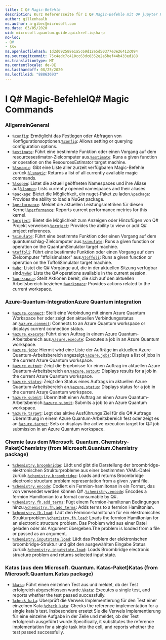 ```yaml
---
title: I Q# Magic-Befehle
description: Kurz Referenzseite für I Q# Magic-Befehle mit Q# jupyter Notebooks
author: gillenhaalb
ms.author: a-gibec@microsoft.com
ms.date: 03/05/2020
uid: microsoft.quantum.guide.quickref.iqsharp
no-loc:
- Q#
- $$v
ms.openlocfilehash: 1d2d092588e1a5c69d12e5d50377e3e26412c094
ms.sourcegitcommit: 75c4edc7c410cc63dc8352e2a5bef44b433ed188
ms.translationtype: MT
ms.contentlocale: de-DE
ms.lasthandoff: 08/25/2020
ms.locfileid: "88863693"
---
```

# <a name="ino-locq-magic-commands"></a><span data-ttu-id="be5d2-103">I Q# Magic-Befehle</span><span class="sxs-lookup"><span data-stu-id="be5d2-103">IQ# Magic Commands</span></span>

### <a name="general"></a><span data-ttu-id="be5d2-104">Allgemein</span><span class="sxs-lookup"><span data-stu-id="be5d2-104">General</span></span>

- <span data-ttu-id="be5d2-105">[`%config`](xref:microsoft.quantum.iqsharp.magic-ref.config): Ermöglicht das Festlegen oder Abfragen von Konfigurationsoptionen.</span><span class="sxs-lookup"><span data-stu-id="be5d2-105">[`%config`](xref:microsoft.quantum.iqsharp.magic-ref.config): Allows setting or querying configuration options.</span></span>
- <span data-ttu-id="be5d2-106">[`%estimate`](xref:microsoft.quantum.iqsharp.magic-ref.estimate): Führt eine bestimmte Funktion oder einen Vorgang auf dem resourcesestimator-Zielcomputer aus.</span><span class="sxs-lookup"><span data-stu-id="be5d2-106">[`%estimate`](xref:microsoft.quantum.iqsharp.magic-ref.estimate): Runs a given function or operation on the ResourcesEstimator target machine.</span></span>
- <span data-ttu-id="be5d2-107">[`%lsmagic`](xref:microsoft.quantum.iqsharp.magic-ref.lsmagic): Gibt eine Liste aller zurzeit verfügbaren Magic-Befehle zurück.</span><span class="sxs-lookup"><span data-stu-id="be5d2-107">[`%lsmagic`](xref:microsoft.quantum.iqsharp.magic-ref.lsmagic): Returns a list of all currently available magic commands.</span></span>
- <span data-ttu-id="be5d2-108">[`%lsopen`](xref:microsoft.quantum.iqsharp.magic-ref.lsopen): Listet die aktuell geöffneten Namespaces und ihre Aliase auf.</span><span class="sxs-lookup"><span data-stu-id="be5d2-108">[`%lsopen`](xref:microsoft.quantum.iqsharp.magic-ref.lsopen): Lists currently opened namespaces and their aliases.</span></span>
- <span data-ttu-id="be5d2-109">[`%package`](xref:microsoft.quantum.iqsharp.magic-ref.package): Bietet die Möglichkeit, ein nuget-Paket zu laden.</span><span class="sxs-lookup"><span data-stu-id="be5d2-109">[`%package`](xref:microsoft.quantum.iqsharp.magic-ref.package): Provides the ability to load a NuGet package.</span></span>
- <span data-ttu-id="be5d2-110">[`%performance`](xref:microsoft.quantum.iqsharp.magic-ref.performance): Meldet die aktuellen Leistungsmetriken für diesen Kernel.</span><span class="sxs-lookup"><span data-stu-id="be5d2-110">[`%performance`](xref:microsoft.quantum.iqsharp.magic-ref.performance): Reports current performance metrics for this kernel.</span></span>
- <span data-ttu-id="be5d2-111">[`%project`](xref:microsoft.quantum.iqsharp.magic-ref.project): Bietet die Möglichkeit zum Anzeigen oder Hinzufügen von Q# Projekt verweisen.</span><span class="sxs-lookup"><span data-stu-id="be5d2-111">[`%project`](xref:microsoft.quantum.iqsharp.magic-ref.project): Provides the ability to view or add Q# project references.</span></span> 
- <span data-ttu-id="be5d2-112">[`%simulate`](xref:microsoft.quantum.iqsharp.magic-ref.simulate): Führt eine bestimmte Funktion oder einen Vorgang auf dem quantumschlag-Zielcomputer aus.</span><span class="sxs-lookup"><span data-stu-id="be5d2-112">[`%simulate`](xref:microsoft.quantum.iqsharp.magic-ref.simulate): Runs a given function or operation on the QuantumSimulator target machine.</span></span>
- <span data-ttu-id="be5d2-113">[`%toffoli`](xref:microsoft.quantum.iqsharp.magic-ref.toffoli): Führt eine bestimmte Funktion oder einen Vorgang auf dem Zielcomputer "tffolisimulator" aus.</span><span class="sxs-lookup"><span data-stu-id="be5d2-113">[`%toffoli`](xref:microsoft.quantum.iqsharp.magic-ref.toffoli): Runs a given function or operation on the ToffoliSimulator target machine.</span></span>
- <span data-ttu-id="be5d2-114">[`%who`](xref:microsoft.quantum.iqsharp.magic-ref.who): Listet die Q# Vorgänge auf, die in der aktuellen Sitzung verfügbar sind.</span><span class="sxs-lookup"><span data-stu-id="be5d2-114">[`%who`](xref:microsoft.quantum.iqsharp.magic-ref.who): Lists the Q# operations available in the current session.</span></span>
- <span data-ttu-id="be5d2-115">[`%workspace`](xref:microsoft.quantum.iqsharp.magic-ref.workspace): Stellt Aktionen bereit, die sich auf den aktuellen Arbeitsbereich beziehen.</span><span class="sxs-lookup"><span data-stu-id="be5d2-115">[`%workspace`](xref:microsoft.quantum.iqsharp.magic-ref.workspace): Provides actions related to the current workspace.</span></span>

### <a name="azure-quantum-integration"></a><span data-ttu-id="be5d2-116">Azure-Quantum-Integration</span><span class="sxs-lookup"><span data-stu-id="be5d2-116">Azure Quantum integration</span></span>

- <span data-ttu-id="be5d2-117">[`%azure.connect`](xref:microsoft.quantum.iqsharp.magic-ref.azure.connect): Stellt eine Verbindung mit einem Azure Quantum Workspace her oder zeigt den aktuellen Verbindungsstatus an.</span><span class="sxs-lookup"><span data-stu-id="be5d2-117">[`%azure.connect`](xref:microsoft.quantum.iqsharp.magic-ref.azure.connect): Connects to an Azure Quantum workspace or displays current connection status.</span></span>
- <span data-ttu-id="be5d2-118">[`%azure.execute`](xref:microsoft.quantum.iqsharp.magic-ref.azure.execute): Führt einen Auftrag in einem Azure Quantum-Arbeitsbereich aus.</span><span class="sxs-lookup"><span data-stu-id="be5d2-118">[`%azure.execute`](xref:microsoft.quantum.iqsharp.magic-ref.azure.execute): Executes a job in an Azure Quantum workspace.</span></span>
- <span data-ttu-id="be5d2-119">[`%azure.jobs`](xref:microsoft.quantum.iqsharp.magic-ref.azure.jobs): Hiermit wird eine Liste der Aufträge im aktuellen Azure Quantum-Arbeitsbereich angezeigt.</span><span class="sxs-lookup"><span data-stu-id="be5d2-119">[`%azure.jobs`](xref:microsoft.quantum.iqsharp.magic-ref.azure.jobs): Displays a list of jobs in the current Azure Quantum workspace.</span></span>
- <span data-ttu-id="be5d2-120">[`%azure.output`](xref:microsoft.quantum.iqsharp.magic-ref.azure.output): Zeigt die Ergebnisse für einen Auftrag im aktuellen Azure Quantum-Arbeitsbereich an.</span><span class="sxs-lookup"><span data-stu-id="be5d2-120">[`%azure.output`](xref:microsoft.quantum.iqsharp.magic-ref.azure.output): Displays results for a job in the current Azure Quantum workspace.</span></span>
- <span data-ttu-id="be5d2-121">[`%azure.status`](xref:microsoft.quantum.iqsharp.magic-ref.azure.status): Zeigt den Status eines Auftrags im aktuellen Azure Quantum-Arbeitsbereich an.</span><span class="sxs-lookup"><span data-stu-id="be5d2-121">[`%azure.status`](xref:microsoft.quantum.iqsharp.magic-ref.azure.status): Displays status for a job in the current Azure Quantum workspace.</span></span>
- <span data-ttu-id="be5d2-122">[`%azure.submit`](xref:microsoft.quantum.iqsharp.magic-ref.azure.submit): Übermittelt einen Auftrag an einen Azure Quantum-Arbeitsbereich.</span><span class="sxs-lookup"><span data-stu-id="be5d2-122">[`%azure.submit`](xref:microsoft.quantum.iqsharp.magic-ref.azure.submit): Submits a job to an Azure Quantum workspace.</span></span>
- <span data-ttu-id="be5d2-123">[`%azure.target`](xref:microsoft.quantum.iqsharp.magic-ref.azure.target): Legt das aktive Ausführungs Ziel für die Q# Auftrags Übermittlung in einem Azure Quantum-Arbeitsbereich fest oder zeigt es an.</span><span class="sxs-lookup"><span data-stu-id="be5d2-123">[`%azure.target`](xref:microsoft.quantum.iqsharp.magic-ref.azure.target): Sets or displays the active execution target for Q# job submission in an Azure Quantum workspace.</span></span>

### <a name="chemistry-from-microsoftquantumchemistry-package"></a><span data-ttu-id="be5d2-124">Chemie (aus dem Microsoft. Quantum. Chemistry-Paket)</span><span class="sxs-lookup"><span data-stu-id="be5d2-124">Chemistry (from Microsoft.Quantum.Chemistry package)</span></span>

- <span data-ttu-id="be5d2-125">[`%chemistry.broombridge`](xref:microsoft.quantum.iqsharp.magic-ref.chemistry.broombridge): Lädt und gibt die Darstellung der broombridge-elektronischen Strukturprobleme aus einer bestimmten YAML-Datei zurück.</span><span class="sxs-lookup"><span data-stu-id="be5d2-125">[`%chemistry.broombridge`](xref:microsoft.quantum.iqsharp.magic-ref.chemistry.broombridge): Loads and returns Broombridge electronic structure problem representation from a given .yaml file.</span></span>
- <span data-ttu-id="be5d2-126">[`%chemistry.encode`](xref:microsoft.quantum.iqsharp.magic-ref.chemistry.encode): Codiert ein Fermion-hamiltonan in ein Format, das von verwendet werden können Q# .</span><span class="sxs-lookup"><span data-stu-id="be5d2-126">[`%chemistry.encode`](xref:microsoft.quantum.iqsharp.magic-ref.chemistry.encode): Encodes a fermion Hamiltonian to a format consumable by Q#.</span></span>
- <span data-ttu-id="be5d2-127">[`%chemistry.fh.add_terms`](xref:microsoft.quantum.iqsharp.magic-ref.chemistry.fh.add_terms): Fügt einem Fermion-hamiltonan Bedingungen hinzu.</span><span class="sxs-lookup"><span data-stu-id="be5d2-127">[`%chemistry.fh.add_terms`](xref:microsoft.quantum.iqsharp.magic-ref.chemistry.fh.add_terms): Adds terms to a fermion Hamiltonian.</span></span>
- <span data-ttu-id="be5d2-128">[`%chemistry.fh.load`](xref:microsoft.quantum.iqsharp.magic-ref.chemistry.fh.load): Lädt den Fermion-hamiltonan für ein elektronisches Strukturproblem.</span><span class="sxs-lookup"><span data-stu-id="be5d2-128">[`%chemistry.fh.load`](xref:microsoft.quantum.iqsharp.magic-ref.chemistry.fh.load): Loads the fermion Hamiltonian for an electronic structure problem.</span></span> <span data-ttu-id="be5d2-129">Das Problem wird aus einer Datei geladen oder als Argument übergeben.</span><span class="sxs-lookup"><span data-stu-id="be5d2-129">The problem is loaded from a file or passed as an argument.</span></span>
- <span data-ttu-id="be5d2-130">[`%chemistry.inputstate.load`](xref:microsoft.quantum.iqsharp.magic-ref.chemistry.inputstate.load): Lädt das Problem der elektronischen broombridge-Struktur und gibt den ausgewählten Eingabe Status zurück.</span><span class="sxs-lookup"><span data-stu-id="be5d2-130">[`%chemistry.inputstate.load`](xref:microsoft.quantum.iqsharp.magic-ref.chemistry.inputstate.load): Loads Broombridge electronic structure problem and returns selected input state.</span></span>

### <a name="katas-from-microsoftquantumkatas-package"></a><span data-ttu-id="be5d2-131">Katas (aus dem Microsoft. Quantum. Katas-Paket)</span><span class="sxs-lookup"><span data-stu-id="be5d2-131">Katas (from Microsoft.Quantum.Katas package)</span></span>

- <span data-ttu-id="be5d2-132">[`%kata`](xref:microsoft.quantum.iqsharp.magic-ref.kata): Führt einen einzelnen Test aus und meldet, ob der Test erfolgreich abgeschlossen wurde.</span><span class="sxs-lookup"><span data-stu-id="be5d2-132">[`%kata`](xref:microsoft.quantum.iqsharp.magic-ref.kata): Executes a single test, and reports whether the test passed successfully.</span></span>
- <span data-ttu-id="be5d2-133">[`%check_kata`](xref:microsoft.quantum.iqsharp.magic-ref.check_kata): Überprüft die Verweis Implementierung für den Test einer einzelnen Kata.</span><span class="sxs-lookup"><span data-stu-id="be5d2-133">[`%check_kata`](xref:microsoft.quantum.iqsharp.magic-ref.check_kata): Checks the reference implementation for a single kata's test.</span></span>
    <span data-ttu-id="be5d2-134">Insbesondere ersetzt Sie die Verweis Implementierung für eine einzelne Aufgabe in der Zelle und meldet, ob der Test erfolgreich ausgeführt wurde.</span><span class="sxs-lookup"><span data-stu-id="be5d2-134">Specifically, it substitutes the reference implementation for a single task into the cell, and reports whether the test passed successfully.</span></span>
